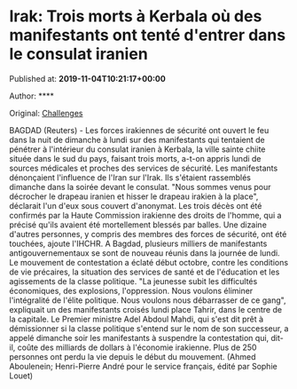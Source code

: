 
# Irak: Trois morts à Kerbala où des manifestants ont tenté d'entrer dans le consulat iranien

Published at: **2019-11-04T10:21:17+00:00**

Author: ****

Original: [Challenges](https://www.challenges.fr/monde/irak-trois-morts-a-kerbala-ou-des-manifestants-ont-tente-d-entrer-dans-le-consulat-iranien_683045)

BAGDAD (Reuters) - Les forces irakiennes de sécurité ont ouvert le feu dans la nuit de dimanche à lundi sur des manifestants qui tentaient de pénétrer à l'intérieur du consulat iranien à Kerbala, la ville sainte chiite située dans le sud du pays, faisant trois morts, a-t-on appris lundi de sources médicales et proches des services de sécurité.
Les manifestants dénonçaient l'influence de l'Iran sur l'Irak. Ils s'étaient rassemblés dimanche dans la soirée devant le consulat. "Nous sommes venus pour décrocher le drapeau iranien et hisser le drapeau irakien à la place", déclarait l'un d'eux sous couvert d'anonymat.
Les trois décès ont été confirmés par la Haute Commission irakienne des droits de l'homme, qui a précisé qu'ils avaient été mortellement blessés par balles. Une dizaine d'autres personnes, y compris des membres des forces de sécurité, ont été touchées, ajoute l'IHCHR.
A Bagdad, plusieurs milliers de manifestants antigouvernementaux se sont de nouveau réunis dans la journée de lundi.
Le mouvement de contestation a éclaté début octobre, contre les conditions de vie précaires, la situation des services de santé et de l'éducation et les agissements de la classe politique.
"La jeunesse subit les difficultés économiques, des explosions, l'oppression. Nous voulons éliminer l'intégralité de l'élite politique. Nous voulons nous débarrasser de ce gang", expliquait un des manifestants croisés lundi place Tahrir, dans le centre de la capitale.
Le Premier ministre Adel Abdoul Mahdi, qui s'est dit prêt à démissionner si la classe politique s'entend sur le nom de son successeur, a appelé dimanche soir les manifestants à suspendre la contestation qui, dit-il, coûte des milliards de dollars à l'économie irakienne.
Plus de 250 personnes ont perdu la vie depuis le début du mouvement.
(Ahmed Aboulenein; Henri-Pierre André pour le service français, édité par Sophie Louet)
